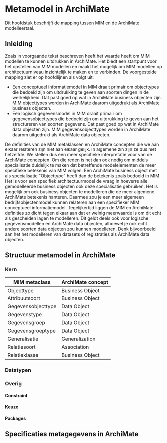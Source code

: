 # Metamodel in ArchiMate

Dit hoofdstuk beschrijft de mapping tussen MIM en de ArchiMate modelleertaal.

## Inleiding
Zoals in voorgaande tekst beschreven heeft het waarde heeft om MIM modellen te kunnen uitdrukken in ArchiMate. Het biedt een startpunt voor het opstellen van MIM modellen en maakt het mogelijk om MIM modellen op architectuurniveau inzichtelijk te maken en te verbinden. De voorgestelde mapping ziet er op hoofdlijnen als volgt uit:
* Een conceptueel informatiemodel in MIM draait primair om objecttypes die bedoeld zijn om uitdrukking te geven aan soorten dingen in de werkelijkheid. Dat past goed op wat in ArchiMate business objecten zijn. MIM objecttypes worden in ArchiMate daarom uitgedrukt als ArchiMate business objecten.
* Een logisch gegevensmodel in MIM draait primair om gegevensobjecttypes die bedoeld zijn om uitdrukking te geven aan het structureren van soorten gegevens. Dat past goed op wat in ArchiMate data objecten zijn. MIM gegevensobjecttypes worden in ArchiMate daarom uitgedrukt als ArchiMate data objecten.

De definities van de MIM metaklassen en ArchiMate concepten die we aan elkaar relateren zijn niet aan elkaar gelijk. In algemene zin zijn ze dus niet hetzelfde. We stellen dus een meer specifieke interpretatie voor van de ArchiMate concepten. Om die reden is het dan ook nodig om middels specialisatie duidelijk te maken dat betreffende modelelementen de meer specifieke betekenis van MIM volgen. Een ArchiMate business object met als specialisatie "Objecttype" heeft dan de betekenis zoals bedoeld in MIM. Het is voor een specifiek architectuurmodel de vraag in hoeverre alle gemodelleerde business objecten ook deze specialisatie gebruiken. Het is mogelijk om ook business objecten te modelleren die de meer algemene ArchiMate betekenis hanteren. Daarmee zou je een meer algemeen bedrijfsobjectenmodel kunnen relateren aan een specifieker MIM conceptueel informatiemodel. Tegelijkertijd liggen de MIM en ArchiMate definities zo dicht tegen elkaar aan dat er weinig meerwaarde is om dit echt als gescheiden lagen te modelleren. Dit geldt deels ook voor logische gegevensmodellen en ArchiMate data objecten, alhoewel je ook echt andere soorten data objecten zou kunnen modelleren. Denk bijvoorbeeld aan het het modelleren van datasets of registraties als ArchiMate data objecten.  

## Structuur metamodel in ArchiMate

### Kern

| **MIM metaclass**   | **ArchiMate concept**   |
| ------------------- | ----------------------- |
| Objecttype          | Business Object         |
| Attribuutsoort      | Business Object         |
| Gegevensobjecttype  | Data Object             |
| Gegevenstype        | Data Object             |
| Gegevensgroep       | Data Object             |
| Gegevensgroeptype   | Data Object             |
| Generalisatie       | Generalization          |
| Relatiesoort        | Association             |
| Relatieklasse       | Business Object         |


### Datatypen

### Overig

#### Constraint

#### Keuze

#### Packages

## Specificaties metagegevens in ArchiMate



